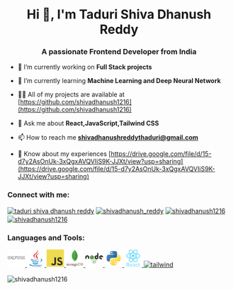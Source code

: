 <h1 align="center">Hi 👋, I'm Taduri Shiva Dhanush Reddy</h1>
<h3 align="center">A passionate Frontend Developer from India</h3>

- 🔭 I’m currently working on **Full Stack projects**

- 🌱 I’m currently learning **Machine Learning and Deep Neural Network**

- 👨‍💻 All of my projects are available at [https://github.com/shivadhanush1216](https://github.com/shivadhanush1216)

- 💬 Ask me about **React,JavaScript,Tailwind CSS**

- 📫 How to reach me **shivadhanushreddythaduri@gmail.com**

- 📄 Know about my experiences [https://drive.google.com/file/d/15-d7y2AsOnUk-3xQgxAVQVIiS9K-JJXt/view?usp=sharing](https://drive.google.com/file/d/15-d7y2AsOnUk-3xQgxAVQVIiS9K-JJXt/view?usp=sharing)

<h3 align="left">Connect with me:</h3>
<p align="left">
<a href="https://in.linkedin.com/in/taduri-shiva-dhanush-reddy" target="blank"><img align="center" src="https://raw.githubusercontent.com/rahuldkjain/github-profile-readme-generator/master/src/images/icons/Social/linked-in-alt.svg" alt="taduri shiva dhanush reddy" height="30" width="40" /></a>
<a href="https://instagram.com/shivadhanush_reddy" target="blank"><img align="center" src="https://raw.githubusercontent.com/rahuldkjain/github-profile-readme-generator/master/src/images/icons/Social/instagram.svg" alt="shivadhanush_reddy" height="30" width="40" /></a>
<a href="https://www.hackerrank.com/shivadhanush1216" target="blank"><img align="center" src="https://raw.githubusercontent.com/rahuldkjain/github-profile-readme-generator/master/src/images/icons/Social/hackerrank.svg" alt="shivadhanush1216" height="30" width="40" /></a>
<a href="https://www.leetcode.com/shivadhanush1216" target="blank"><img align="center" src="https://raw.githubusercontent.com/rahuldkjain/github-profile-readme-generator/master/src/images/icons/Social/leet-code.svg" alt="shivadhanush1216" height="30" width="40" /></a>
</p>

<h3 align="left">Languages and Tools:</h3>
<p align="left"> <a href="https://expressjs.com" target="_blank" rel="noreferrer"> <img src="https://raw.githubusercontent.com/devicons/devicon/master/icons/express/express-original-wordmark.svg" alt="express" width="40" height="40"/> </a> <a href="https://www.java.com" target="_blank" rel="noreferrer"> <img src="https://raw.githubusercontent.com/devicons/devicon/master/icons/java/java-original.svg" alt="java" width="40" height="40"/> </a> <a href="https://developer.mozilla.org/en-US/docs/Web/JavaScript" target="_blank" rel="noreferrer"> <img src="https://raw.githubusercontent.com/devicons/devicon/master/icons/javascript/javascript-original.svg" alt="javascript" width="40" height="40"/> </a> <a href="https://www.mongodb.com/" target="_blank" rel="noreferrer"> <img src="https://raw.githubusercontent.com/devicons/devicon/master/icons/mongodb/mongodb-original-wordmark.svg" alt="mongodb" width="40" height="40"/> </a> <a href="https://nodejs.org" target="_blank" rel="noreferrer"> <img src="https://raw.githubusercontent.com/devicons/devicon/master/icons/nodejs/nodejs-original-wordmark.svg" alt="nodejs" width="40" height="40"/> </a> <a href="https://www.python.org" target="_blank" rel="noreferrer"> <img src="https://raw.githubusercontent.com/devicons/devicon/master/icons/python/python-original.svg" alt="python" width="40" height="40"/> </a> <a href="https://reactjs.org/" target="_blank" rel="noreferrer"> <img src="https://raw.githubusercontent.com/devicons/devicon/master/icons/react/react-original-wordmark.svg" alt="react" width="40" height="40"/> </a> <a href="https://tailwindcss.com/" target="_blank" rel="noreferrer"> <img src="https://www.vectorlogo.zone/logos/tailwindcss/tailwindcss-icon.svg" alt="tailwind" width="40" height="40"/> </a> </p>

<p><img align="center" src="https://github-readme-streak-stats.herokuapp.com/?user=shivadhanush1216&" alt="shivadhanush1216" /></p>
